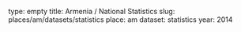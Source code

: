 type: empty
title: Armenia / National Statistics
slug: places/am/datasets/statistics
place: am
dataset: statistics
year: 2014
